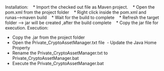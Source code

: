 Installation:
   * Import the checked out file as Maven project.
   * Open the pom.xml from the project folder
   * Right click inside the pom.xml and runas-->maven build
   * Wait for the build to complete
   * Refresh the target folder --> jar will be created ,after the build complete
   * Copy the jar file for execution.
Execution:
* Copy the .jar from the project folder
* Open the Private_CryptoAssetManager.txt file
 - Update the Java Home Property
* Rename the Private_CryptoAssetManager.txt to Private_CryptoAssetManager.bat
* Execute the Private_CryptoAssetManager.bat
